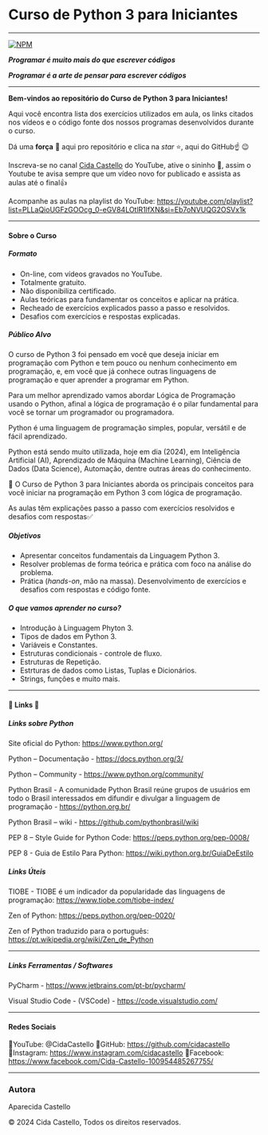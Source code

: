 # Curso de Python 3 para Iniciantes
***
[![NPM](https://img.shields.io/npm/l/react)](https://github.com/cidacastello/curso-python3/blob/main/LICENSE)

_**Programar é muito mais do que escrever códigos**_

_**Programar é a arte de pensar para escrever códigos**_
***
**Bem-vindos ao repositório do Curso de Python 3 para Iniciantes!**

Aqui você encontra lista dos exercícios utilizados em aula, os links citados nos vídeos e o código fonte dos nossos programas desenvolvidos durante o curso.

Dá uma **força** :muscle: aqui pro repositório e clica na *star* :star:, aqui do GitHub:point_up: :wink:

Inscreva-se no canal [Cida Castello](https://www.youtube.com/c/CidaCastello) do YouTube, ative o sininho :bell:, assim o Youtube te avisa sempre que um vídeo novo for publicado e assista as aulas até o final:+1:

Acompanhe as aulas na playlist do YouTube:
https://youtube.com/playlist?list=PLLaQioUGFzGOOcg_0-eGV84LOtlR1lfXN&si=Eb7oNVUQG2OSVx1k

***

#### Sobre o Curso

##### Formato
* On-line, com vídeos gravados no YouTube.
* Totalmente gratuito.
* Não disponibiliza certificado.
* Aulas teóricas para fundamentar os conceitos e aplicar na prática.
* Recheado de exercícios explicados passo a passo e resolvidos.
* Desafios com exercícios e respostas explicadas.

##### Público Alvo

O curso de Python 3 foi pensado em você que deseja iniciar em programação com Python e tem pouco ou nenhum conhecimento em programação, e, em você que já conhece outras linguagens de programação e quer aprender a programar em Python.

Para um melhor aprendizado vamos abordar Lógica de Programação usando o Python, afinal a lógica de programação é o pilar fundamental para você se tornar um programador ou programadora.

Python é uma linguagem de programação simples, popular, versátil e de fácil aprendizado.

Python está sendo muito utilizada, hoje em dia (2024), em Inteligência Artificial (AI), Aprendizado de Máquina (Machine Learning), Ciência de Dados (Data Science), Automação, dentre outras áreas do conhecimento.

🚀 O Curso de Python 3 para Iniciantes aborda os principais conceitos para você iniciar na programação em Python 3 com lógica de programação.

As aulas têm explicações passo a passo com exercícios resolvidos e desafios com respostas✅


##### Objetivos

* Apresentar conceitos fundamentais da Linguagem Python 3.
* Resolver problemas de forma teórica e prática com foco na análise do problema.
* Prática (*hands-on*, mão na massa). Desenvolvimento de exercícios e desafios com respostas e código fonte.

##### O que vamos aprender no curso?

* Introdução à Linguagem Phyton 3.
* Tipos de dados em Python 3.
* Variáveis e Constantes.
* Estruturas condicionais - controle de fluxo.
* Estruturas de Repetição.
* Estrturas de dados como Listas, Tuplas e Dicionários.
* Strings, funções e muito mais. 

***

#### 🔗 Links 🔗

##### Links sobre Python

Site oficial do Python: https://www.python.org/

Python – Documentação - https://docs.python.org/3/

Python – Community - https://www.python.org/community/

Python Brasil - A comunidade Python Brasil reúne grupos de usuários em todo o Brasil interessados em difundir e divulgar a linguagem de programação - https://python.org.br/

Python Brasil – wiki - https://github.com/pythonbrasil/wiki

PEP 8 – Style Guide for Python Code: https://peps.python.org/pep-0008/

PEP 8 - Guia de Estilo Para Python: https://wiki.python.org.br/GuiaDeEstilo


##### Links Úteis

TIOBE - TIOBE é um indicador da popularidade das linguagens de programação:  https://www.tiobe.com/tiobe-index/

Zen of Python: https://peps.python.org/pep-0020/

Zen of Python traduzido para o português: https://pt.wikipedia.org/wiki/Zen_de_Python

***

##### Links Ferramentas / Softwares

PyCharm - https://www.jetbrains.com/pt-br/pycharm/

Visual Studio Code - (VSCode) - https://code.visualstudio.com/


***
#### Redes Sociais
🔗YouTube: @CidaCastello
🔗GitHub: https://github.com/cidacastello 
🔗Instagram: https://www.instagram.com/cidacastello
🔗Facebook: https://www.facebook.com/Cida-Castello-100954485267755/

***
### Autora
Aparecida Castello

© 2024 Cida Castello, Todos os direitos reservados.